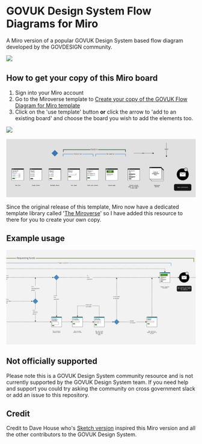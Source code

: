 # GOVUK Design System Flow Diagrams for Miro
A Miro version of a popular GOVUK Design System based flow diagram developed by the GOVDESIGN community.

![](https://i.imgur.com/TtE08W6.png)

## How to get your copy of this Miro board

1. Sign into your Miro account
2. Go to the Miroverse template to [Create your copy of the GOVUK Flow Diagram for Miro template](https://miro.com/miroverse/flow-diagrams/)
3. Click on the 'use template' button **or** click the arrow to 'add to an existing board' and choose the board you wish to add the elements too.

![](https://i.imgur.com/TtE08W6.png)

![Preview screenshot of the miro file](preview.png)

Since the original release of this template, Miro now have a dedicated template library called '[The Miroverse](https://miro.com/miroverse/)' so I have added this resource to there for you to create your own copy.

## Example usage

![Example screenshot of the miro file in use, showing a flow diagram](example.jpg)

## Not officially supported

Please note this is a GOVUK Design System community resource and is not currently supported by the GOVUK Design System team. If you need help and support you could try asking the community on cross government slack or add an issue to this repository.

## Credit

Credit to Dave House who's [Sketch version](https://github.com/dashouse/govuk-design-system-flow-diagrams) inspired this Miro version and all the other contributors to the GOVUK Design System.
